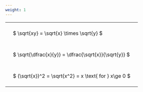 ```yaml
---
weight: 1
---
```


<style type="text/css">
#T_8fbeb th.col_heading {
  text-align: left;
  font-size: 1em;
}
#T_8fbeb td {
  text-align: left;
  font-size: 1em;
  padding: 1.5em;
}
</style>
<table id="T_8fbeb">
  <thead>
  </thead>
  <tbody>
    <tr>
      <td id="T_8fbeb_row0_col0" class="data row0 col0" >$ \sqrt{xy} = \sqrt{x} \times \sqrt{y} $</td>
    </tr>
    <tr>
      <td id="T_8fbeb_row1_col0" class="data row1 col0" >$ \sqrt{\dfrac{x}{y}} = \dfrac{\sqrt{x}}{\sqrt{y}} $</td>
    </tr>
    <tr>
      <td id="T_8fbeb_row2_col0" class="data row2 col0" >$ (\sqrt{x})^2 = \sqrt{x^2} = x \text{ for } x\ge 0 $</td>
    </tr>
  </tbody>
</table>
